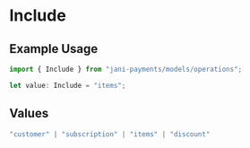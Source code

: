 # Include

## Example Usage

```typescript
import { Include } from "jani-payments/models/operations";

let value: Include = "items";
```

## Values

```typescript
"customer" | "subscription" | "items" | "discount"
```
